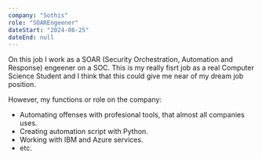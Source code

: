 ```yaml
---
company: "Sothis"
role: "SOAREngeener"
dateStart: "2024-06-25"
dateEnd: null
---
```


On this job I work as a SOAR (Security Orchestration, Automation and Response) engeener on a SOC. This is my really fisrt job
as a real Computer Science Student and I think that this could give me near of my dream job position. 

However, my functions or role on the company:
- Automating offenses with profesional tools, that almost all
companies uses.
- Creating automation script with Python.
- Working with IBM and Azure services.
- etc.
